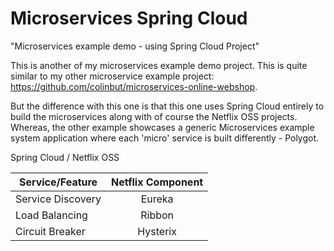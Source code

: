 # Microservices Spring Cloud

"Microservices example demo - using Spring Cloud Project"

This is another of my microservices example demo project. This is quite similar to my other microservice example project: https://github.com/colinbut/microservices-online-webshop. 

But the difference with this one is that this one uses Spring Cloud entirely to build the microservices along with of course the Netflix OSS projects. Whereas, the other example showcases a generic Microservices example system application where each 'micro' service is built differently - Polygot.

Spring Cloud / Netflix OSS 

| Service/Feature   | Netflix Component |
| ----------------- | :---------------: |
| Service Discovery | Eureka            |
| Load Balancing    | Ribbon            |
| Circuit Breaker   | Hysterix          |


 